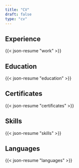 ```yaml
---
title: "CV"
draft: false
type: "cv"
---
```


## Experience

{{< json-resume "work" >}}

## Education

{{< json-resume "education" >}}

## Certificates

{{< json-resume "certificates" >}}

## Skills

{{< json-resume "skills" >}}

## Languages

{{< json-resume "languages" >}}
